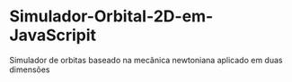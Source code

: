 # Simulador-Orbital-2D-em-JavaScripit
 Simulador de orbitas baseado na mecânica newtoniana aplicado em duas dimensões 
